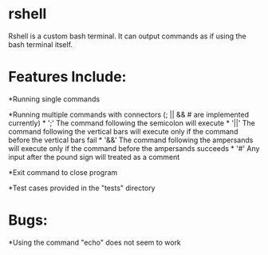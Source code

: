 # rshell

Rshell is a custom bash terminal.  It can output commands as if using the bash terminal itself.

# Features Include:

*Running single commands

*Running multiple commands with connectors (; || && # are implemented currently)
	* ';' The command following the semicolon will execute 
	* '||' The command following the vertical bars will execute only if the command before the vertical bars fail
	* '&&' The command following the ampersands will execute only if the command before the ampersands succeeds
	* '#' Any input after the pound sign will treated as a comment

*Exit command to close program

*Test cases provided in the "tests" directory

# Bugs:

*Using the command "echo" does not seem to work
